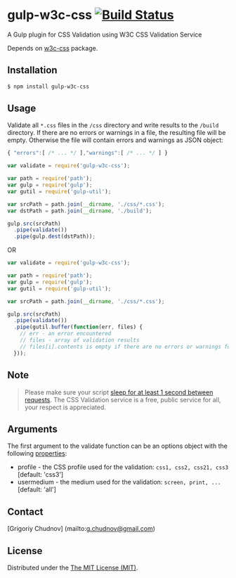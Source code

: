 # gulp-w3c-css [![Build Status](https://travis-ci.org/gchudnov/gulp-w3c-css.svg?branch=master)](https://travis-ci.org/gchudnov/gulp-w3c-css)
A Gulp plugin for CSS Validation using W3C CSS Validation Service

Depends on [w3c-css](https://github.com/gchudnov/w3c-css) package.

## Installation
```bash
$ npm install gulp-w3c-css
```


## Usage

Validate all `*.css` files in the `/css` directory and write results to the `/build` directory.
If there are no errors or warnings in a file, the resulting file will be empty. Otherwise the file will contain errors and warnings as JSON object:
```javascript
{ "errors":[ /* ... */ ],"warnings":[ /* ... */ ] }
```

```javascript
var validate = require('gulp-w3c-css');

var path = require('path');
var gulp = require('gulp');
var gutil = require('gulp-util');

var srcPath = path.join(__dirname, './css/*.css');
var dstPath = path.join(__dirname, './build');

gulp.src(srcPath)
  .pipe(validate())
  .pipe(gulp.dest(dstPath));
```

OR

```javascript
var validate = require('gulp-w3c-css');

var path = require('path');
var gulp = require('gulp');
var gutil = require('gulp-util');

var srcPath = path.join(__dirname, './css/*.css');

gulp.src(srcPath)
  .pipe(validate())
  .pipe(gutil.buffer(function(err, files) {
    // err - an error encountered
    // files - array of validation results
    // files[i].contents is empty if there are no errors or warnings found
  }));
```

## Note
> Please make sure your script [sleep for at least 1 second between requests](http://jigsaw.w3.org/css-validator/manual.html).
> The CSS Validation service is a free, public service for all, your respect is appreciated.


## Arguments
The first argument to the validate function can be an options object with the following [properties](https://github.com/gchudnov/w3c-css#arguments):
* profile - the CSS profile used for the validation: `css1, css2, css21, css3` [default: 'css3']
* usermedium - the medium used for the validation: `screen, print, ...` [default: 'all']


## Contact

[Grigoriy Chudnov] (mailto:g.chudnov@gmail.com)


## License

Distributed under the [The MIT License (MIT)](https://github.com/gchudnov/w3c-css/blob/master/LICENSE).
